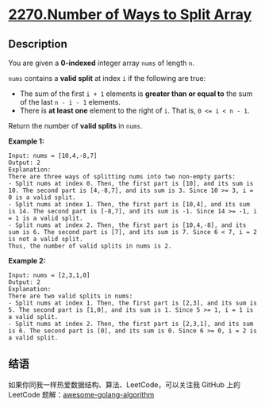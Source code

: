 # [2270.Number of Ways to Split Array][title]

## Description

You are given a **0-indexed** integer array `nums` of length `n`.

`nums` contains a **valid split** at index `i` if the following are true:

- The sum of the first `i + 1` elements is **greater than or equal to** the sum of the last `n - i - 1` elements.
- There is **at least one** element to the right of `i`. That is, `0 <= i < n - 1`.

Return the number of **valid splits** in `nums`.

**Example 1:**

```
Input: nums = [10,4,-8,7]
Output: 2
Explanation: 
There are three ways of splitting nums into two non-empty parts:
- Split nums at index 0. Then, the first part is [10], and its sum is 10. The second part is [4,-8,7], and its sum is 3. Since 10 >= 3, i = 0 is a valid split.
- Split nums at index 1. Then, the first part is [10,4], and its sum is 14. The second part is [-8,7], and its sum is -1. Since 14 >= -1, i = 1 is a valid split.
- Split nums at index 2. Then, the first part is [10,4,-8], and its sum is 6. The second part is [7], and its sum is 7. Since 6 < 7, i = 2 is not a valid split.
Thus, the number of valid splits in nums is 2.
```

**Example 2:**

```
Input: nums = [2,3,1,0]
Output: 2
Explanation: 
There are two valid splits in nums:
- Split nums at index 1. Then, the first part is [2,3], and its sum is 5. The second part is [1,0], and its sum is 1. Since 5 >= 1, i = 1 is a valid split. 
- Split nums at index 2. Then, the first part is [2,3,1], and its sum is 6. The second part is [0], and its sum is 0. Since 6 >= 0, i = 2 is a valid split.
```

## 结语

如果你同我一样热爱数据结构、算法、LeetCode，可以关注我 GitHub 上的 LeetCode 题解：[awesome-golang-algorithm][me]

[title]: https://leetcode.com/problems/number-of-ways-to-split-array/
[me]: https://github.com/kylesliu/awesome-golang-algorithm
